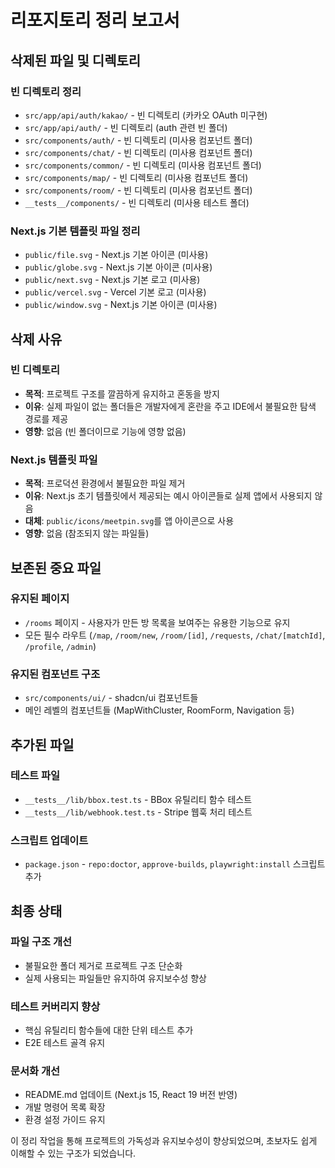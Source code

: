 # 리포지토리 정리 보고서

## 삭제된 파일 및 디렉토리

### 빈 디렉토리 정리
- `src/app/api/auth/kakao/` - 빈 디렉토리 (카카오 OAuth 미구현)
- `src/app/api/auth/` - 빈 디렉토리 (auth 관련 빈 폴더)
- `src/components/auth/` - 빈 디렉토리 (미사용 컴포넌트 폴더)
- `src/components/chat/` - 빈 디렉토리 (미사용 컴포넌트 폴더)
- `src/components/common/` - 빈 디렉토리 (미사용 컴포넌트 폴더)
- `src/components/map/` - 빈 디렉토리 (미사용 컴포넌트 폴더)
- `src/components/room/` - 빈 디렉토리 (미사용 컴포넌트 폴더)
- `__tests__/components/` - 빈 디렉토리 (미사용 테스트 폴더)

### Next.js 기본 템플릿 파일 정리
- `public/file.svg` - Next.js 기본 아이콘 (미사용)
- `public/globe.svg` - Next.js 기본 아이콘 (미사용)
- `public/next.svg` - Next.js 기본 로고 (미사용)
- `public/vercel.svg` - Vercel 기본 로고 (미사용)
- `public/window.svg` - Next.js 기본 아이콘 (미사용)

## 삭제 사유

### 빈 디렉토리
- **목적**: 프로젝트 구조를 깔끔하게 유지하고 혼동을 방지
- **이유**: 실제 파일이 없는 폴더들은 개발자에게 혼란을 주고 IDE에서 불필요한 탐색 경로를 제공
- **영향**: 없음 (빈 폴더이므로 기능에 영향 없음)

### Next.js 템플릿 파일
- **목적**: 프로덕션 환경에서 불필요한 파일 제거
- **이유**: Next.js 초기 템플릿에서 제공되는 예시 아이콘들로 실제 앱에서 사용되지 않음
- **대체**: `public/icons/meetpin.svg`를 앱 아이콘으로 사용
- **영향**: 없음 (참조되지 않는 파일들)

## 보존된 중요 파일

### 유지된 페이지
- `/rooms` 페이지 - 사용자가 만든 방 목록을 보여주는 유용한 기능으로 유지
- 모든 필수 라우트 (`/map`, `/room/new`, `/room/[id]`, `/requests`, `/chat/[matchId]`, `/profile`, `/admin`)

### 유지된 컴포넌트 구조
- `src/components/ui/` - shadcn/ui 컴포넌트들
- 메인 레벨의 컴포넌트들 (MapWithCluster, RoomForm, Navigation 등)

## 추가된 파일

### 테스트 파일
- `__tests__/lib/bbox.test.ts` - BBox 유틸리티 함수 테스트
- `__tests__/lib/webhook.test.ts` - Stripe 웹훅 처리 테스트

### 스크립트 업데이트
- `package.json` - `repo:doctor`, `approve-builds`, `playwright:install` 스크립트 추가

## 최종 상태

### 파일 구조 개선
- 불필요한 폴더 제거로 프로젝트 구조 단순화
- 실제 사용되는 파일들만 유지하여 유지보수성 향상

### 테스트 커버리지 향상
- 핵심 유틸리티 함수들에 대한 단위 테스트 추가
- E2E 테스트 골격 유지

### 문서화 개선
- README.md 업데이트 (Next.js 15, React 19 버전 반영)
- 개발 명령어 목록 확장
- 환경 설정 가이드 유지

이 정리 작업을 통해 프로젝트의 가독성과 유지보수성이 향상되었으며, 초보자도 쉽게 이해할 수 있는 구조가 되었습니다.